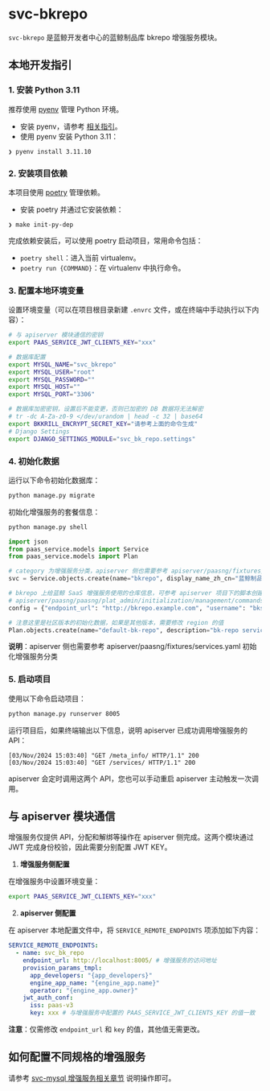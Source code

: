 # svc-bkrepo

`svc-bkrepo` 是蓝鲸开发者中心的蓝鲸制品库 bkrepo 增强服务模块。

## 本地开发指引

### 1. 安装 Python 3.11

推荐使用 [pyenv](https://github.com/pyenv/pyenv) 管理 Python 环境。

- 安装 pyenv，请参考 [相关指引](https://github.com/pyenv/pyenv#getting-pyenv)。
- 使用 pyenv 安装 Python 3.11：

```shell
❯ pyenv install 3.11.10
```

### 2. 安装项目依赖

本项目使用 [poetry](https://python-poetry.org/) 管理依赖。

- 安装 poetry 并通过它安装依赖：

```shell
❯ make init-py-dep
```

完成依赖安装后，可以使用 poetry 启动项目，常用命令包括：

- `poetry shell`：进入当前 virtualenv。
- `poetry run {COMMAND}`：在 virtualenv 中执行命令。

### 3. 配置本地环境变量

设置环境变量（可以在项目根目录新建 `.envrc` 文件，或在终端中手动执行以下内容）：

```bash
# 与 apiserver 模块通信的密钥
export PAAS_SERVICE_JWT_CLIENTS_KEY="xxx"

# 数据库配置
export MYSQL_NAME="svc_bkrepo"
export MYSQL_USER="root"
export MYSQL_PASSWORD=""
export MYSQL_HOST=""
export MYSQL_PORT="3306"

# 数据库加密密钥，设置后不能变更，否则已加密的 DB 数据将无法解密
# tr -dc A-Za-z0-9 </dev/urandom | head -c 32 | base64
export BKKRILL_ENCRYPT_SECRET_KEY="请参考上面的命令生成"
# Django Settings
export DJANGO_SETTINGS_MODULE="svc_bk_repo.settings"
```

### 4. 初始化数据

运行以下命令初始化数据库：

```bash
python manage.py migrate
```

初始化增强服务的套餐信息：

```python
python manage.py shell

import json
from paas_service.models import Service
from paas_service.models import Plan

# category 为增强服务分类，apiserver 侧也需要参考 apiserver/paasng/fixtures/services.yaml 初始化增强服务分类
svc = Service.objects.create(name="bkrepo", display_name_zh_cn="蓝鲸制品库", display_name_en="svc-bk-repo", category=1, logo="http://example.com", available_languages="python,golang,nodejs")

# bkrepo 上给蓝鲸 SaaS 增强服务使用的仓库信息，可参考 apiserver 项目下的脚本创建 bkrepo 仓库
# apiserver/paasng/paasng/plat_admin/initialization/management/commands/init_bkrepo.py
config = {"endpoint_url": "http://bkrepo.example.com", "username": "bksaas-addons", "password": "blueking", "project": "bksaas-addons"}

# 注意这里是社区版本的初始化数据，如果是其他版本，需要修改 region 的值
Plan.objects.create(name="default-bk-repo", description="bk-repo service", is_active=True, service_id=svc.uuid, properties={ "region":"default"}, config=json.dumps(config))
```

**说明**：apiserver 侧也需要参考 apiserver/paasng/fixtures/services.yaml 初始化增强服务分类

### 5. 启动项目

使用以下命令启动项目：

```bash
python manage.py runserver 8005
```

运行项目后，如果终端输出以下信息，说明 apiserver 已成功调用增强服务的 API：

```
[03/Nov/2024 15:03:40] "GET /meta_info/ HTTP/1.1" 200
[03/Nov/2024 15:03:40] "GET /services/ HTTP/1.1" 200
```

apiserver 会定时调用这两个 API，您也可以手动重启 apiserver 主动触发一次调用。

## 与 apiserver 模块通信

增强服务仅提供 API，分配和解绑等操作在 apiserver 侧完成。这两个模块通过 JWT 完成身份校验，因此需要分别配置 JWT KEY。

1. **增强服务侧配置**

在增强服务中设置环境变量：

```bash
export PAAS_SERVICE_JWT_CLIENTS_KEY="xxx"
```

2. **apiserver 侧配置**

在 apiserver 本地配置文件中，将 `SERVICE_REMOTE_ENDPOINTS` 项添加如下内容：

```yaml
SERVICE_REMOTE_ENDPOINTS:
  - name: svc_bk_repo
    endpoint_url: http://localhost:8005/ # 增强服务的访问地址
    provision_params_tmpl:
      app_developers: "{app_developers}"
      engine_app_name: "{engine_app.name}"
      operator: "{engine_app.owner}"
    jwt_auth_conf:
      iss: paas-v3
      key: xxx # 与增强服务中配置的 PAAS_SERVICE_JWT_CLIENTS_KEY 的值一致
```

**注意**：仅需修改 `endpoint_url` 和 `key` 的值，其他值无需更改。

## 如何配置不同规格的增强服务

请参考 [svc-mysql 增强服务相关章节](../svc-mysql/README.md#如何配置不同规格的增强服务) 说明操作即可。

